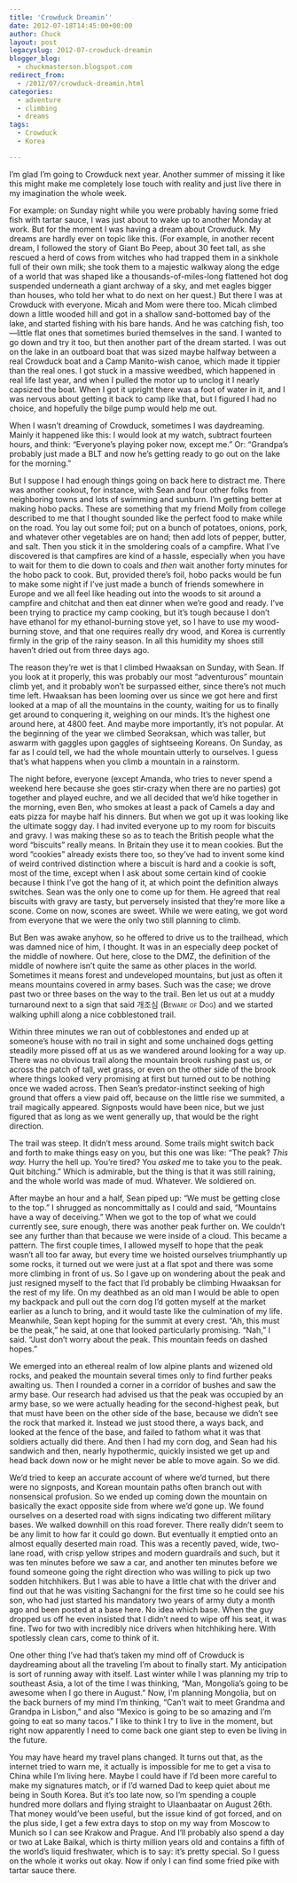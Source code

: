 ```yaml
---
title: 'Crowduck Dreamin’'
date: 2012-07-18T14:45:00+00:00
author: Chuck
layout: post
legacyslug: 2012-07-crowduck-dreamin
blogger_blog:
  - chuckmasterson.blogspot.com
redirect_from:
  - /2012/07/crowduck-dreamin.html
categories:
  - adventure
  - climbing
  - dreams
tags:
  - Crowduck
  - Korea

---
```

I’m glad I’m going to Crowduck next year. Another summer of missing
it like this might make me completely lose touch with reality and just live
there in my imagination the whole week.

For example: on Sunday night while you were probably having some fried fish
with tartar sauce, I was just about to wake up to another Monday at work. But
for the moment I was having a dream about Crowduck. My dreams are hardly ever
on topic like this. (For example, in another recent dream, I followed the story
of Giant Bo Peep, about 30 feet tall, as she rescued a herd of cows from
witches who had trapped them in a sinkhole full of their own milk; she took
them to a majestic walkway along the edge of a world that was shaped like a
thousands-of-miles-long flattened hot dog suspended underneath a giant archway
of a sky, and met eagles bigger than houses, who told her what to do next on
her quest.) But there I was at Crowduck with everyone. Micah and Mom were there
too. Micah climbed down a little wooded hill and got in a shallow sand-bottomed
bay of the lake, and started fishing with his bare hands. And he was catching
fish, too—little flat ones that sometimes buried themselves in the sand. I
wanted to go down and try it too, but then another part of the dream started. I
was out on the lake in an outboard boat that was sized maybe halfway between a
real Crowduck boat and a Camp Manito-wish canoe, which made it tippier than the
real ones. I got stuck in a massive weedbed, which happened in real life last
year, and when I pulled the motor up to unclog it I nearly capsized the boat.
When I got it upright there was a foot of water in it, and I was nervous about
getting it back to camp like that, but I figured I had no choice, and hopefully
the bilge pump would help me out.

When I wasn’t dreaming of Crowduck, sometimes I was daydreaming. Mainly
it happened like this: I would look at my watch, subtract fourteen hours, and
think: “Everyone’s playing poker now, except me.” Or:
“Grandpa’s probably just made a BLT and now he’s getting
ready to go out on the lake for the morning.”

But I suppose I had enough things going on back here to distract me. There was
another cookout, for instance, with Sean and four other folks from neighboring
towns and lots of swimming and sunburn. I’m getting better at making hobo
packs. These are something that my friend Molly from college described to me
that I thought sounded like the perfect food to make while on the road. You lay
out some foil; put on a bunch of potatoes, onions, pork, and whatever other
vegetables are on hand; then add lots of pepper, butter, and salt. Then you
stick it in the smoldering coals of a campfire. What I’ve discovered is
that campfires are kind of a hassle, especially when you have to wait for them
to die down to coals and _then_ wait another forty minutes for the hobo
pack to cook. But, provided there’s foil, hobo packs would be fun to make
some night if I’ve just made a bunch of friends somewhere in Europe and
we all feel like heading out into the woods to sit around a campfire and
chitchat and then eat dinner when we’re good and ready. I’ve been
trying to practice my camp cooking, but it’s tough because I don’t
have ethanol for my ethanol-burning stove yet, so I have to use my wood-burning
stove, and that one requires really dry wood, and Korea is currently firmly in
the grip of the rainy season. In all this humidity my shoes still haven’t
dried out from three days ago.

The reason they’re wet is that I climbed Hwaaksan on Sunday, with Sean.
If you look at it properly, this was probably our most
“adventurous” mountain climb yet, and it probably won’t be
surpassed either, since there’s not much time left. Hwaaksan has been
looming over us since we got here and first looked at a map of all the
mountains in the county, waiting for us to finally get around to conquering it,
weighing on our minds. It’s the highest one around here, at 4800 feet.
And maybe more importantly, it’s not popular. At the beginning of the
year we climbed Seoraksan, which was taller, but aswarm with gaggles upon
gaggles of sightseeing Koreans. On Sunday, as far as I could tell, we had the
whole mountain utterly to ourselves. I guess that’s what happens when you
climb a mountain in a rainstorm.

The night before, everyone (except Amanda, who tries to never spend a weekend
here because she goes stir-crazy when there are no parties) got together and
played euchre, and we all decided that we’d hike together in the morning,
even Ben, who smokes at least a pack of Camels a day and eats pizza for maybe
half his dinners. But when we got up it was looking like the ultimate soggy
day. I had invited everyone up to my room for biscuits and gravy. I was making
these so as to teach the British people what the word “biscuits”
really means. In Britain they use it to mean cookies. But the word
“cookies” already exists there too, so they’ve had to invent
some kind of weird contrived distinction where a biscuit is hard and a cookie
is soft, most of the time, except when I ask about some certain kind of cookie
because I think I’ve got the hang of it, at which point the definition
always switches. Sean was the only one to come up for them. He agreed that real
biscuits with gravy are tasty, but perversely insisted that they’re more
like a scone. Come on now, scones are sweet. While we were eating, we got word
from everyone that we were the only two still planning to climb.

But Ben was awake anyhow, so he offered to drive us to the trailhead, which was
damned nice of him, I thought. It was in an especially deep pocket of the
middle of nowhere. Out here, close to the DMZ, the definition of the middle of
nowhere isn’t quite the same as other places in the world. Sometimes it means
forest and undeveloped mountains, but just as often it means mountains covered
in army bases. Such was the case; we drove past two or three bases on the way
to the trail. Ben let us out at a muddy turnaround next to a sign that said
개조심 (<span class="smallcaps">Beware of Dog</span>) and we started walking
uphill along a nice cobblestoned trail.

Within three minutes we ran out of cobblestones and ended up at someone’s
house with no trail in sight and some unchained dogs getting steadily more
pissed off at us as we wandered around looking for a way up. There was no
obvious trail along the mountain brook rushing past us, or across the patch of
tall, wet grass, or even on the other side of the brook where things looked
very promising at first but turned out to be nothing once we waded across. Then
Sean’s predator-instinct seeking of high ground that offers a view paid
off, because on the little rise we summited, a trail magically appeared.
Signposts would have been nice, but we just figured that as long as we went
generally up, that would be the right direction.

The trail was steep. It didn’t mess around. Some trails might switch back
and forth to make things easy on you, but this one was like: “The peak?
_This way._ Hurry the hell up. You’re tired? You _asked_ me to
take you to the peak. Quit bitching.” Which is admirable, but the thing
is that it was still raining, and the whole world was made of mud. Whatever. We
soldiered on.

After maybe an hour and a half, Sean piped up: “We must be getting close
to the top.” I shrugged as noncommittally as I could and said,
“Mountains have a way of deceiving.” When we got to the top of what
we could currently see, sure enough, there was another peak further on. We
couldn’t see any further than that because we were inside of a cloud.
This became a pattern. The first couple times, I allowed myself to hope that
the peak wasn’t all too far away, but every time we hoisted ourselves
triumphantly up some rocks, it turned out we were just at a flat spot and there
was some more climbing in front of us. So I gave up on wondering about the peak
and just resigned myself to the fact that I’d probably be climbing
Hwaaksan for the rest of my life. On my deathbed as an old man I would be able
to open my backpack and pull out the corn dog I’d gotten myself at the
market earlier as a lunch to bring, and it would taste like the culmination of
my life. Meanwhile, Sean kept hoping for the summit at every crest. “Ah,
this must be the peak,” he said, at one that looked particularly
promising. “Nah,” I said. “Just don’t worry about the
peak. This mountain feeds on dashed hopes.”

We emerged into an ethereal realm of low alpine plants and wizened old rocks,
and peaked the mountain several times only to find further peaks awaiting us.
Then I rounded a corner in a corridor of bushes and saw the army base. Our
research had advised us that the peak was occupied by an army base, so we were
actually heading for the second-highest peak, but that must have been on the
other side of the base, because we didn’t see the rock that marked it.
Instead we just stood there, a ways back, and looked at the fence of the base,
and failed to fathom what it was that soldiers actually did there. And then I
had my corn dog, and Sean had his sandwich and then, nearly hypothermic,
quickly insisted we get up and head back down now or he might never be able to
move again. So we did.

We’d tried to keep an accurate account of where we’d turned, but
there were no signposts, and Korean mountain paths often branch out with
nonsensical profusion. So we ended up coming down the mountain on basically the
exact opposite side from where we’d gone up. We found ourselves on a
deserted road with signs indicating two different military bases. We walked
downhill on this road forever. There really didn’t seem to be any limit
to how far it could go down. But eventually it emptied onto an almost equally
deserted main road. This was a recently paved, wide, two-lane road, with crisp
yellow stripes and modern guardrails and such, but it was ten minutes before we
saw a car, and another ten minutes before we found someone going the right
direction who was willing to pick up two sodden hitchhikers. But I was able to
have a little chat with the driver and find out that he was visiting Sachangni
for the first time so he could see his son, who had just started his mandatory
two years of army duty a month ago and been posted at a base here. No idea
which base. When the guy dropped us off he even insisted that I didn’t
need to wipe off his seat, it was fine. Two for two with incredibly nice
drivers when hitchhiking here. With spotlessly clean cars, come to think of it.

One other thing I’ve had that’s taken my mind off of Crowduck is
daydreaming about all the traveling I’m about to finally start. My
anticipation is sort of running away with itself. Last winter while I was
planning my trip to southeast Asia, a lot of the time I was thinking,
“Man, Mongolia’s going to be awesome when I go there in
August.” Now, I’m planning Mongolia, but on the back burners of my
mind I’m thinking, “Can’t wait to meet Grandma and Grandpa in
Lisbon,” and also “Mexico is going to be so amazing and I’m
going to eat so many tacos.” I like to think I try to live in the moment,
but right now apparently I need to come back one giant step to even be living
in the future.

You may have heard my travel plans changed. It turns out that, as the internet
tried to warn me, it actually is impossible for me to get a visa to China while
I’m living here. Maybe I could have if I’d been more careful to
make my signatures match, or if I’d warned Dad to keep quiet about me
being in South Korea. But it’s too late now, so I’m spending a
couple hundred more dollars and flying straight to Ulaanbaatar on August 26th.
That money would’ve been useful, but the issue kind of got forced, and on
the plus side, I get a few extra days to stop on my way from Moscow to Munich
so I can see Krakow and Prague. And I’ll probably also spend a day or two
at Lake Baikal, which is thirty million years old and contains a fifth of the
world’s liquid freshwater, which is to say: it’s pretty special. So
I guess on the whole it works out okay. Now if only I can find some fried pike
with tartar sauce there.
